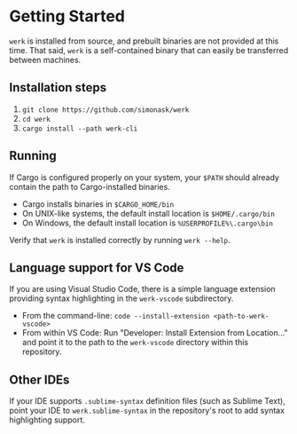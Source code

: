 # Getting Started

`werk` is installed from source, and prebuilt binaries are not provided at this
time. That said, `werk` is a self-contained binary that can easily be
transferred between machines.

## Installation steps

1. `git clone https://github.com/simonask/werk`
2. `cd werk`
3. `cargo install --path werk-cli`

## Running

If Cargo is configured properly on your system, your `$PATH` should already
contain the path to Cargo-installed binaries.

* Cargo installs binaries in `$CARGO_HOME/bin`
* On UNIX-like systems, the default install location is `$HOME/.cargo/bin`
* On Windows, the default install location is `%USERPROFILE%\.cargo\bin`

Verify that `werk` is installed correctly by running `werk --help`.

## Language support for VS Code

If you are using Visual Studio Code, there is a simple language extension
providing syntax highlighting in the `werk-vscode` subdirectory.

* From the command-line: `code --install-extension <path-to-werk-vscode>`
* From within VS Code: Run "Developer: Install Extension from Location..." and
    point it to the path to the `werk-vscode` directory within this
    repository.

## Other IDEs

If your IDE supports `.sublime-syntax` definition files (such as Sublime Text),
point your IDE to `werk.sublime-syntax` in the repository's root to add syntax
highlighting support.
